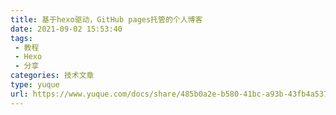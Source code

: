 ```yaml
---
title: 基于hexo驱动，GitHub pages托管的个人博客
date: 2021-09-02 15:53:40
tags:
 - 教程
 - Hexo
 - 分享
categories: 技术文章
type: yuque
url: https://www.yuque.com/docs/share/485b0a2e-b580-41bc-a93b-43fb4a5370f9?# 《🌏个人博客搭建》
---
```



